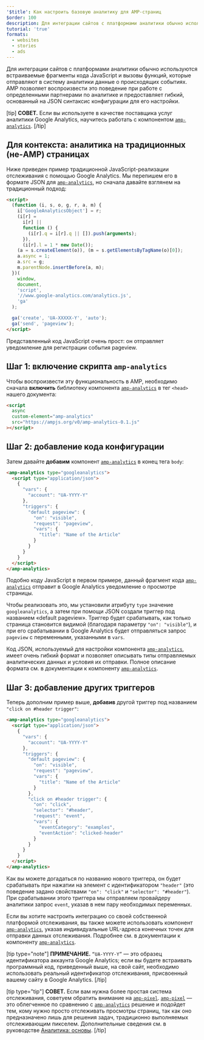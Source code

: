```yaml
---
'$title': Как настроить базовую аналитику для AMP-страниц
$order: 100
description: Для интеграции сайтов с платформами аналитики обычно используются встраиваемые фрагменты кода JavaScript и вызовы функций, которые отправляют в систему аналитики данные о происходящих событиях.
tutorial: 'true'
formats:
  - websites
  - stories
  - ads
---
```


Для интеграции сайтов с платформами аналитики обычно используются встраиваемые фрагменты кода JavaScript и вызовы функций, которые отправляют в систему аналитики данные о происходящих событиях. AMP позволяет воспроизвести это поведение при работе с определенными партнерами по аналитике и предоставляет гибкий, основанный на JSON синтаксис конфигурации для его настройки.

[tip] **СОВЕТ.** Если вы используете в качестве поставщика услуг аналитики Google Analytics, научитесь работать с компонентом [`amp-analytics`](../../../documentation/components/reference/amp-analytics.md). [/tip]

## Для контекста: аналитика на традиционных (не-AMP) страницах

Ниже приведен пример традиционной JavaScript-реализации отслеживания с помощью Google Analytics. Мы перепишем его в формате JSON для [`amp-analytics`](../../../documentation/components/reference/amp-analytics.md), но сначала давайте взглянем на традиционный подход:

```html
<script>
  (function (i, s, o, g, r, a, m) {
    i['GoogleAnalyticsObject'] = r;
    (i[r] =
      i[r] ||
      function () {
        (i[r].q = i[r].q || []).push(arguments);
      }),
      (i[r].l = 1 * new Date());
    (a = s.createElement(o)), (m = s.getElementsByTagName(o)[0]);
    a.async = 1;
    a.src = g;
    m.parentNode.insertBefore(a, m);
  })(
    window,
    document,
    'script',
    '//www.google-analytics.com/analytics.js',
    'ga'
  );

  ga('create', 'UA-XXXXX-Y', 'auto');
  ga('send', 'pageview');
</script>
```

Представленный код JavaScript очень прост: он отправляет уведомление для регистрации события pageview.

## Шаг 1: включение скрипта `amp-analytics`

Чтобы воспроизвести эту функциональность в AMP, необходимо сначала **включить** библиотеку компонента [`amp-analytics`](../../../documentation/components/reference/amp-analytics.md) в тег `<head>` нашего документа:

```html
<script
  async
  custom-element="amp-analytics"
  src="https://ampjs.org/v0/amp-analytics-0.1.js"
></script>
```

## Шаг 2: добавление кода конфигурации

Затем давайте **добавим** компонент [`amp-analytics`](../../../documentation/components/reference/amp-analytics.md) в конец тега `body`:

```html
<amp-analytics type="googleanalytics">
  <script type="application/json">
    {
      "vars": {
        "account": "UA-YYYY-Y"
      },
      "triggers": {
        "default pageview": {
          "on": "visible",
          "request": "pageview",
          "vars": {
            "title": "Name of the Article"
          }
        }
      }
    }
  </script>
</amp-analytics>
```

Подобно коду JavaScript в первом примере, данный фрагмент кода [`amp-analytics`](../../../documentation/components/reference/amp-analytics.md) отправит в Google Analytics уведомление о просмотре страницы.

Чтобы реализовать это, мы установили атрибуту `type` значение `googleanalytics`, а затем при помощи JSON создали триггер под названием «default pageview». Триггер будет срабатывать, как только страница становится видимой (благодаря параметру `"on": "visible"`), и при его срабатывании в Google Analytics будет отправляться запрос `pageview` с переменными, указанными в `vars`.

Код JSON, используемый для настройки компонента [`amp-analytics`](../../../documentation/components/reference/amp-analytics.md), имеет очень гибкий формат и позволяет описывать типы отправляемых аналитических данных и условия их отправки. Полное описание формата см. в документации к компоненту [`amp-analytics`](../../../documentation/components/reference/amp-analytics.md).

## Шаг 3: добавление других триггеров

Теперь дополним пример выше, **добавив** другой триггер под названием `"click on #header trigger"`:

```html
<amp-analytics type="googleanalytics">
  <script type="application/json">
    {
      "vars": {
        "account": "UA-YYYY-Y"
      },
      "triggers": {
        "default pageview": {
          "on": "visible",
          "request": "pageview",
          "vars": {
            "title": "Name of the Article"
          }
        },
        "click on #header trigger": {
          "on": "click",
          "selector": "#header",
          "request": "event",
          "vars": {
            "eventCategory": "examples",
            "eventAction": "clicked-header"
          }
        }
      }
    }
  </script>
</amp-analytics>
```

Как вы можете догадаться по названию нового триггера, он будет срабатывать при нажатии на элемент с идентификатором `"header"` (это поведение задано свойствами `"on": "click"` и `"selector": "#header"`). При срабатывании этого триггера мы отправляем провайдеру аналитики запрос `event`, указав в нем пару необходимых переменных.

Если вы хотите настроить интеграцию со своей собственной платформой отслеживания, вы также можете использовать компонент [`amp-analytics`](../../../documentation/components/reference/amp-analytics.md), указав индивидуальные URL-адреса конечных точек для отправки данных отслеживания. Подробнее см. в документации к компоненту [`amp-analytics`](../../../documentation/components/reference/amp-analytics.md).

[tip type="note"] **ПРИМЕЧАНИЕ.** `“UA-YYYY-Y”` — это образец идентификатора аккаунта Google Analytics; если вы будете встраивать программный код, приведенный выше, на свой сайт, необходимо использовать реальный идентификатор отслеживания, присвоенный вашему сайту в Google Analytics. [/tip]

[tip type="tip"] **СОВЕТ.** Если вам нужна более простая система отслеживания, советуем обратить внимание на [`amp-pixel`](../../../documentation/components/reference/amp-pixel.md). [`amp-pixel`](../../../documentation/components/reference/amp-pixel.md) — это облегченное по сравнению с [`amp-analytics`](../../../documentation/components/reference/amp-analytics.md) решение и подойдет тем, кому нужно просто отслеживать просмотры страниц, так как оно предназначено лишь для решения задач, традиционно выполняемых отслеживающим пикселем. Дополнительные сведения см. в руководстве [Аналитика: основы](../../../documentation/guides-and-tutorials/optimize-measure/configure-analytics/analytics_basics.md). [/tip]
